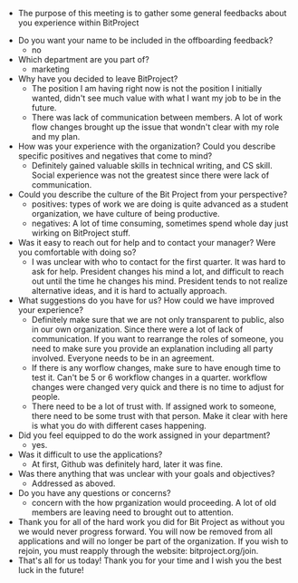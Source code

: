 * The purpose of this meeting is to gather some general feedbacks about you experience within BitProject
- Do you want your name to be included in the offboarding feedback?
  - no
- Which department are you part of?
   - marketing
- Why have you decided to leave BitProject?
   - The position I am having right now is not the position I initially wanted, didn't see much value with what I want my job to be in the future.
   - There was lack of communication between members. A lot of work flow changes brought up the issue that wondn't clear with my role and my plan.
- How was your experience with the organization? Could you describe specific positives and negatives that come to mind?
   - Definitely gained valuable skills in technical writing, and CS skill. Social experience was not the greatest since there were lack of communication. 
- Could you describe the culture of the Bit Project from your perspective?
   - positives: types of work we are doing is quite advanced as a student organization, we have culture of being productive. 
   - negatives: A lot of time consuming, sometimes spend whole day just wirking on BitProject stuff.
- Was it easy to reach out for help and to contact your manager? Were you comfortable with doing so? 
   - I was unclear with who to contact for the first quarter. It was hard to ask for help. President changes his mind a lot, and difficult to reach out until the time he changes his mind. President tends to not realize alternative ideas, and it is hard to actually approach.
- What suggestions do you have for us? How could we have improved your experience?
   - Definitely make sure that we are not only transparent to public, also in our own organization. Since there were a lot of lack of communication. If you want to rearrange the roles of someone, you need to make sure you provide an explanation including all party involved. Everyone needs to be in an agreement. 
   - If there is any worflow changes, make sure to have enough time to test it. Can't be 5 or 6 workflow changes in a quarter. workflow changes were changed very quick and there is no time to adjust for people. 
   - There need to be a lot of trust with. If assigned work to someone, there need to be some trust with that person. Make it clear with here is what you do with different cases happening.
- Did you feel equipped to do the work assigned in your department?
  - yes. 
- Was it difficult to use the applications?
  - At first, Github was definitely hard, later it was fine. 
- Was there anything that was unclear with your goals and objectives? 
  - Addressed as aboved. 
- Do you have any questions or concerns?
  - concern with the how prganization would proceeding. A lot of old members are leaving need to brought out to attention.
- Thank you for all of the hard work you did for Bit Project as without you we would never progress forward. You will now be removed from all applications and will no longer be part of the organization. If you wish to rejoin, you must reapply through the website: bitproject.org/join. 
- That's all for us today! Thank you for your time and I wish you the best luck in the future!
